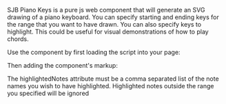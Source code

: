 SJB Piano Keys is a pure js web component that will generate an SVG drawing of a piano keyboard.  You can specify starting and ending keys for the range that you want to have drawn.  You can also specify keys to highlight. This could be useful for visual demonstrations of how to play chords.

Use the component by first loading the script into your page:

<script type="text/javascript" src="piano.js"></script>

Then adding the component's markup:
<piano-keys-sjb  startNote="A0" endNote="G8" highlightedNotes="A#0,B4,C#6"></piano-keys-sjb>

The highlightedNotes attribute must be a comma separated list of the note names you wish to have highlighted. Highlighted notes outside the range you specified will be ignored